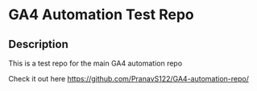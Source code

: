 # GA4 Automation  Test Repo

## Description

This is a test repo for the main GA4 automation repo 

Check it out here https://github.com/PranavS122/GA4-automation-repo/
